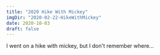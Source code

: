 ```yaml
---
title: "2020 Hike With Mickey"
imgDir: "2020-02-22-HikeWithMickey"
date: 2020-10-03
draft: false
---
```


I went on a hike with mickey, but I don't remember where...
